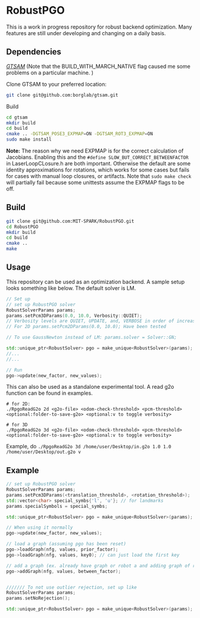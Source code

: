 RobustPGO
======================================
This is a work in progress repository for robust backend optimization. Many features are still under developing and changing on a daily basis.

## Dependencies

*[GTSAM](https://github.com/borglab/gtsam)*
(Note that the BUILD_WITH_MARCH_NATIVE flag caused me some problems on a particular machine. )

Clone GTSAM to your preferred location:
```bash
git clone git@github.com:borglab/gtsam.git
```

Build
```bash
cd gtsam
mkdir build
cd build
cmake .. -DGTSAM_POSE3_EXPMAP=ON -DGTSAM_ROT3_EXPMAP=ON
sudo make install
```
**Note:**
The reason why we need EXPMAP is for the correct calculation of Jacobians.
Enabling this and the `#define SLOW_BUT_CORRECT_BETWEENFACTOR` in LaserLoopCLosure.h are both important. Otherwise the default are some identity approximations for rotations, which works for some cases but fails for cases with manual loop closures, or artifacts. Note that `sudo make check` will partially fail because some unittests assume the EXPMAP flags to be off.

## Build
```bash
git clone git@github.com:MIT-SPARK/RobustPGO.git
cd RobustPGO
mkdir build
cd build
cmake ..
make
```

## Usage
This repository can be used as an optimization backend. A sample setup looks something like below. The default solver is LM.
```cpp
// Set up
// set up RobustPGO solver
RobustSolverParams params;
params.setPcm3DParams(0.0, 10.0, Verbosity::QUIET);
// Verbosity levels are QUIET, UPDATE, and, VERBOSE in order of increasing number of messages (the default is UPDATE)
// For 2D params.setPcm2DParams(0.0, 10.0); Have been tested

// To use GaussNewton instead of LM: params.solver = Solver::GN;

std::unique_ptr<RobustSolver> pgo = make_unique<RobustSolver>(params);
//...
//...

// Run
pgo->update(new_factor, new_values);
```
This can also be used as a standalone experimental tool. A read g2o function can be found in examples.
```
# for 2D:
./RpgoReadG2o 2d <g2o-file> <odom-check-threshold> <pcm-threshold> <optional:folder-to-save-g2o> <optional:v to toggle verbosity>

# for 3D
./RpgoReadG2o 3d <g2o-file> <odom-check-threshold> <pcm-threshold> <optional:folder-to-save-g2o> <optional:v to toggle verbosity>
```

Example, do `./RpgoReadG2o 3d /home/user/Desktop/in.g2o 1.0 1.0 /home/user/Desktop/out.g2o v`

## Example
```cpp
// set up RobustPGO solver
RobustSolverParams params;
params.setPcm3DParams(<translation_threshold>, <rotation_threshold>);
std::vector<char> special_symbs{'l', 'u'}; // for landmarks
params.specialSymbols = special_symbs;

std::unique_ptr<RobustSolver> pgo = make_unique<RobustSolver>(params); // initiate pgo solver

// When using it normally
pgo->update(new_factor, new_values);

// load a graph (assuming pgo has been reset)
pgo->loadGraph(nfg, values, prior_factor);
pgo->loadGraph(nfg, values, key0); // can just load the first key

// add a graph (ex. already have graph or robot a and adding graph of robot b)
pgo->addGraph(nfg, values, between_factor);


/////// To not use outlier rejection, set up like
RobustSolverParams params;
params.setNoRejection();

std::unique_ptr<RobustSolver> pgo = make_unique<RobustSolver>(params); // initiate pgo solver
```